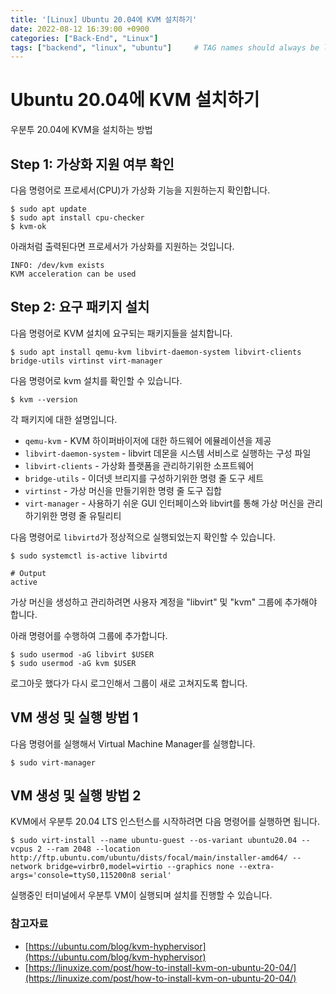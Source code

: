 ```yaml
---
title: '[Linux] Ubuntu 20.04에 KVM 설치하기'
date: 2022-08-12 16:39:00 +0900
categories: ["Back-End", "Linux"]
tags: ["backend", "linux", "ubuntu"]     # TAG names should always be lowercase
---
```


# Ubuntu 20.04에 KVM 설치하기

우분투 20.04에 KVM을 설치하는 방법

## Step 1: 가상화 지원 여부 확인

다음 명령어로 프로세서(CPU)가 가상화 기능을 지원하는지 확인합니다.

```shell
$ sudo apt update
$ sudo apt install cpu-checker
$ kvm-ok
```

아래처럼 출력된다면 프로세서가 가상화를 지원하는 것입니다.

```
INFO: /dev/kvm exists
KVM acceleration can be used
```

## Step 2: 요구 패키지 설치

다음 명령어로 KVM 설치에 요구되는 패키지들을 설치합니다.

```shell
$ sudo apt install qemu-kvm libvirt-daemon-system libvirt-clients bridge-utils virtinst virt-manager
```

다음 명령어로 kvm 설치를 확인할 수 있습니다.

```shell
$ kvm --version
```

각 패키지에 대한 설명입니다.

- `qemu-kvm` - KVM 하이퍼바이저에 대한 하드웨어 에뮬레이션을 제공
- `libvirt-daemon-system` - libvirt 데몬을 시스템 서비스로 실행하는 구성 파일
- `libvirt-clients` - 가상화 플랫폼을 관리하기위한 소프트웨어
- `bridge-utils` - 이더넷 브리지를 구성하기위한 명령 줄 도구 세트
- `virtinst` - 가상 머신을 만들기위한 명령 줄 도구 집합
- `virt-manager` - 사용하기 쉬운 GUI 인터페이스와 libvirt를 통해 가상 머신을 관리하기위한 명령 줄 유틸리티


다음 명령어로 `libvirtd`가 정상적으로 실행되었는지 확인할 수 있습니다.

```shell
$ sudo systemctl is-active libvirtd

# Output
active
```

가상 머신을 생성하고 관리하려면 사용자 계정을 "libvirt" 및 "kvm" 그룹에 추가해야 합니다.

아래 명령어를 수행하여 그룹에 추가합니다.

```shell
$ sudo usermod -aG libvirt $USER
$ sudo usermod -aG kvm $USER
```

로그아웃 했다가 다시 로그인해서 그룹이 새로 고쳐지도록 합니다.

## VM 생성 및 실행 방법 1

다음 명령어를 실행해서 Virtual Machine Manager를 실행합니다.

```shell
$ sudo virt-manager
```

## VM 생성 및 실행 방법 2

KVM에서 우분투 20.04 LTS 인스턴스를 시작하려면 다음 명령어를 실행하면 됩니다.

```shell
$ sudo virt-install --name ubuntu-guest --os-variant ubuntu20.04 --vcpus 2 --ram 2048 --location http://ftp.ubuntu.com/ubuntu/dists/focal/main/installer-amd64/ --network bridge=virbr0,model=virtio --graphics none --extra-args='console=ttyS0,115200n8 serial'
```

실행중인 터미널에서 우분투 VM이 실행되며 설치를 진행할 수 있습니다.


### 참고자료

- [https://ubuntu.com/blog/kvm-hyphervisor](https://ubuntu.com/blog/kvm-hyphervisor)
- [https://linuxize.com/post/how-to-install-kvm-on-ubuntu-20-04/](https://linuxize.com/post/how-to-install-kvm-on-ubuntu-20-04/)
